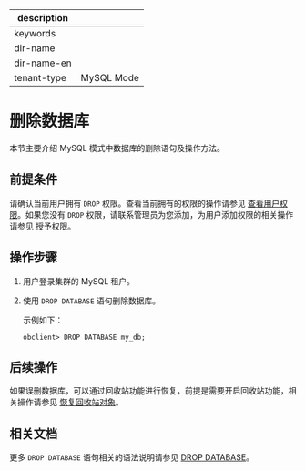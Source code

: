 |description||
|---|---|
|keywords||
|dir-name||
|dir-name-en||
|tenant-type|MySQL Mode|

# 删除数据库

本节主要介绍 MySQL 模式中数据库的删除语句及操作方法。

## 前提条件

请确认当前用户拥有 `DROP` 权限。查看当前拥有的权限的操作请参见 [查看用户权限](../../../../600.manage/500.security-and-permissions/300.access-control/200.user-and-permission/200.permission-of-mysql-mode/400.view-user-permissions-of-mysql-mode.md)。如果您没有 `DROP` 权限，请联系管理员为您添加，为用户添加权限的相关操作请参见 [授予权限](../../../../600.manage/500.security-and-permissions/300.access-control/200.user-and-permission/200.permission-of-mysql-mode/200.authority-of-mysql-mode.md)。

## 操作步骤

1. 用户登录集群的 MySQL 租户。

2. 使用 `DROP DATABASE` 语句删除数据库。

   示例如下：

   ```shell
   obclient> DROP DATABASE my_db;    
   ```

## 后续操作

如果误删数据库，可以通过回收站功能进行恢复，前提是需要开启回收站功能，相关操作请参见 [恢复回收站对象](../../../../600.manage/400.high-availability/500.recyclebin-management/400.restore-the-recyclebin-objects.md)。

## 相关文档

更多 `DROP DATABASE` 语句相关的语法说明请参见 [DROP DATABASE](../../../500.sql-reference/100.sql-syntax/200.common-tenant-of-mysql-mode/600.sql-statement-of-mysql-mode/3400.drop-database-of-mysql-mode.md)。
